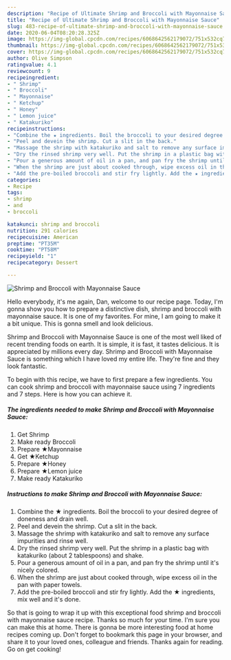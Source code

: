 ```yaml
---
description: "Recipe of Ultimate Shrimp and Broccoli with Mayonnaise Sauce"
title: "Recipe of Ultimate Shrimp and Broccoli with Mayonnaise Sauce"
slug: 483-recipe-of-ultimate-shrimp-and-broccoli-with-mayonnaise-sauce
date: 2020-06-04T08:20:28.325Z
image: https://img-global.cpcdn.com/recipes/6068642562179072/751x532cq70/shrimp-and-broccoli-with-mayonnaise-sauce-recipe-main-photo.jpg
thumbnail: https://img-global.cpcdn.com/recipes/6068642562179072/751x532cq70/shrimp-and-broccoli-with-mayonnaise-sauce-recipe-main-photo.jpg
cover: https://img-global.cpcdn.com/recipes/6068642562179072/751x532cq70/shrimp-and-broccoli-with-mayonnaise-sauce-recipe-main-photo.jpg
author: Olive Simpson
ratingvalue: 4.1
reviewcount: 9
recipeingredient:
- " Shrimp"
- " Broccoli"
- " Mayonnaise"
- " Ketchup"
- " Honey"
- " Lemon juice"
- " Katakuriko"
recipeinstructions:
- "Combine the ★ ingredients. Boil the broccoli to your desired degree of doneness and drain well."
- "Peel and devein the shrimp. Cut a slit in the back."
- "Massage the shrimp with katakuriko and salt to remove any surface impurities and rinse well."
- "Dry the rinsed shrimp very well. Put the shrimp in a plastic bag with katakuriko (about 2 tablespoons) and shake."
- "Pour a generous amount of oil in a pan, and pan fry the shrimp until it&#39;s nicely colored."
- "When the shrimp are just about cooked through, wipe excess oil in the pan with paper towels."
- "Add the pre-boiled broccoli and stir fry lightly. Add the ★ ingredients, mix well and it&#39;s done."
categories:
- Recipe
tags:
- shrimp
- and
- broccoli

katakunci: shrimp and broccoli 
nutrition: 291 calories
recipecuisine: American
preptime: "PT35M"
cooktime: "PT58M"
recipeyield: "1"
recipecategory: Dessert

---
```



![Shrimp and Broccoli with Mayonnaise Sauce](https://img-global.cpcdn.com/recipes/6068642562179072/751x532cq70/shrimp-and-broccoli-with-mayonnaise-sauce-recipe-main-photo.jpg)

Hello everybody, it's me again, Dan, welcome to our recipe page. Today, I'm gonna show you how to prepare a distinctive dish, shrimp and broccoli with mayonnaise sauce. It is one of my favorites. For mine, I am going to make it a bit unique. This is gonna smell and look delicious.



Shrimp and Broccoli with Mayonnaise Sauce is one of the most well liked of recent trending foods on earth. It is simple, it is fast, it tastes delicious. It is appreciated by millions every day. Shrimp and Broccoli with Mayonnaise Sauce is something which I have loved my entire life. They're fine and they look fantastic.


To begin with this recipe, we have to first prepare a few ingredients. You can cook shrimp and broccoli with mayonnaise sauce using 7 ingredients and 7 steps. Here is how you can achieve it.

<!--inarticleads1-->

##### The ingredients needed to make Shrimp and Broccoli with Mayonnaise Sauce:

1. Get  Shrimp
1. Make ready  Broccoli
1. Prepare  ★Mayonnaise
1. Get  ★Ketchup
1. Prepare  ★Honey
1. Prepare  ★Lemon juice
1. Make ready  Katakuriko




<!--inarticleads2-->

##### Instructions to make Shrimp and Broccoli with Mayonnaise Sauce:

1. Combine the ★ ingredients. Boil the broccoli to your desired degree of doneness and drain well.
1. Peel and devein the shrimp. Cut a slit in the back.
1. Massage the shrimp with katakuriko and salt to remove any surface impurities and rinse well.
1. Dry the rinsed shrimp very well. Put the shrimp in a plastic bag with katakuriko (about 2 tablespoons) and shake.
1. Pour a generous amount of oil in a pan, and pan fry the shrimp until it&#39;s nicely colored.
1. When the shrimp are just about cooked through, wipe excess oil in the pan with paper towels.
1. Add the pre-boiled broccoli and stir fry lightly. Add the ★ ingredients, mix well and it&#39;s done.




So that is going to wrap it up with this exceptional food shrimp and broccoli with mayonnaise sauce recipe. Thanks so much for your time. I'm sure you can make this at home. There is gonna be more interesting food at home recipes coming up. Don't forget to bookmark this page in your browser, and share it to your loved ones, colleague and friends. Thanks again for reading. Go on get cooking!
